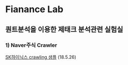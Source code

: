 # Fianance Lab

## 퀀트분석을 이용한 제태크 분석관련 실험실

### 1) Naver주식 Crawler
[SK하이닉스 crawling 샘플](https://github.com/ljy3795/finance_lab/blob/master/Naver_stock_crawler.ipynb) (18.5.26)
